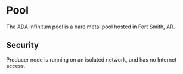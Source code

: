 # Pool
The ADA Infinitum pool is a bare metal pool hosted in Fort Smith, AR.

## Security
Producer node is running on an isolated network, and has no Internet access.

